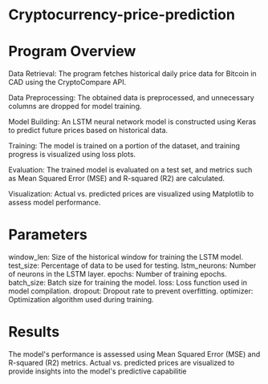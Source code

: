 # Cryptocurrency-price-prediction
# Program Overview

 Data Retrieval: The program fetches historical daily price data for Bitcoin in CAD using the CryptoCompare API.

 Data Preprocessing: The obtained data is preprocessed, and unnecessary columns are dropped for model training.

 Model Building: An LSTM neural network model is constructed using Keras to predict future prices based on historical data.

 Training: The model is trained on a portion of the dataset, and training progress is visualized using loss plots.

 Evaluation: The trained model is evaluated on a test set, and metrics such as Mean Squared Error (MSE) and R-squared (R2) are calculated.

 Visualization: Actual vs. predicted prices are visualized using Matplotlib to assess model performance.


# Parameters
 window_len: Size of the historical window for training the LSTM model.
 test_size: Percentage of data to be used for testing.
 lstm_neurons: Number of neurons in the LSTM layer.
 epochs: Number of training epochs.
 batch_size: Batch size for training the model.
 loss: Loss function used in model compilation.
 dropout: Dropout rate to prevent overfitting.
 optimizer: Optimization algorithm used during training.


# Results
The model's performance is assessed using Mean Squared Error (MSE) and R-squared (R2) metrics. Actual vs. predicted prices are visualized to provide insights into the model's predictive capabilitie
